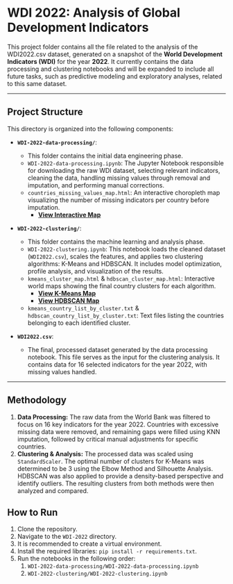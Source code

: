 # WDI 2022: Analysis of Global Development Indicators

This project folder contains all the file related to the analysis of the WDI2022.csv dataset, generated on a snapshot of the **World Development Indicators (WDI)** for the year **2022**. It currently contains the data processing and clustering notebooks and will be expanded to include all future tasks, such as predictive modeling and exploratory analyses, related to this same dataset.

---

## Project Structure

This directory is organized into the following components:

* **`WDI-2022-data-processing/`**:
    * This folder contains the initial data engineering phase.
    * `WDI-2022-data-processing.ipynb`: The Jupyter Notebook responsible for downloading the raw WDI dataset, selecting relevant indicators, cleaning the data, handling missing values through removal and imputation, and performing manual corrections.
    * `countries_missing_values_map.html`: An interactive choropleth map visualizing the number of missing indicators per country before imputation.
        * **[View Interactive Map](https://htmlpreview.github.io/?https://github.com/rafacmasson/global-development-analysis/blob/main/WDI-2022/WDI-2022-data-processing/countries_missing_values_map.html)**

* **`WDI-2022-clustering/`**:
    * This folder contains the machine learning and analysis phase.
    * `WDI-2022-clustering.ipynb`: This notebook loads the cleaned dataset (`WDI2022.csv`), scales the features, and applies two clustering algorithms: K-Means and HDBSCAN. It includes model optimization, profile analysis, and visualization of the results.
    * `kmeans_cluster_map.html` & `hdbscan_cluster_map.html`: Interactive world maps showing the final country clusters for each algorithm.
        * **[View K-Means Map](https://htmlpreview.github.io/?https://github.com/rafacmasson/global-development-analysis/blob/main/WDI-2022/WDI-2022-clustering/kmeans_cluster_map.html)**
        * **[View HDBSCAN Map](https://htmlpreview.github.io/?https://github.com/rafacmasson/global-development-analysis/blob/main/WDI-2022/WDI-2022-clustering/hdbscan_cluster_map.html)**
    * `kmeans_country_list_by_cluster.txt` & `hdbscan_country_list_by_cluster.txt`: Text files listing the countries belonging to each identified cluster.

* **`WDI2022.csv`**:
    * The final, processed dataset generated by the data processing notebook. This file serves as the input for the clustering analysis. It contains data for 16 selected indicators for the year 2022, with missing values handled.

---

## Methodology

1.  **Data Processing:** The raw data from the World Bank was filtered to focus on 16 key indicators for the year 2022. Countries with excessive missing data were removed, and remaining gaps were filled using KNN imputation, followed by critical manual adjustments for specific countries.
2.  **Clustering & Analysis:** The processed data was scaled using `StandardScaler`. The optimal number of clusters for K-Means was determined to be 3 using the Elbow Method and Silhouette Analysis. HDBSCAN was also applied to provide a density-based perspective and identify outliers. The resulting clusters from both methods were then analyzed and compared.

## How to Run

1.  Clone the repository.
2.  Navigate to the `WDI-2022` directory.
3.  It is recommended to create a virtual environment.
4.  Install the required libraries: `pip install -r requirements.txt`.
5.  Run the notebooks in the following order:
    1.  `WDI-2022-data-processing/WDI-2022-data-processing.ipynb`
    2.  `WDI-2022-clustering/WDI-2022-clustering.ipynb`